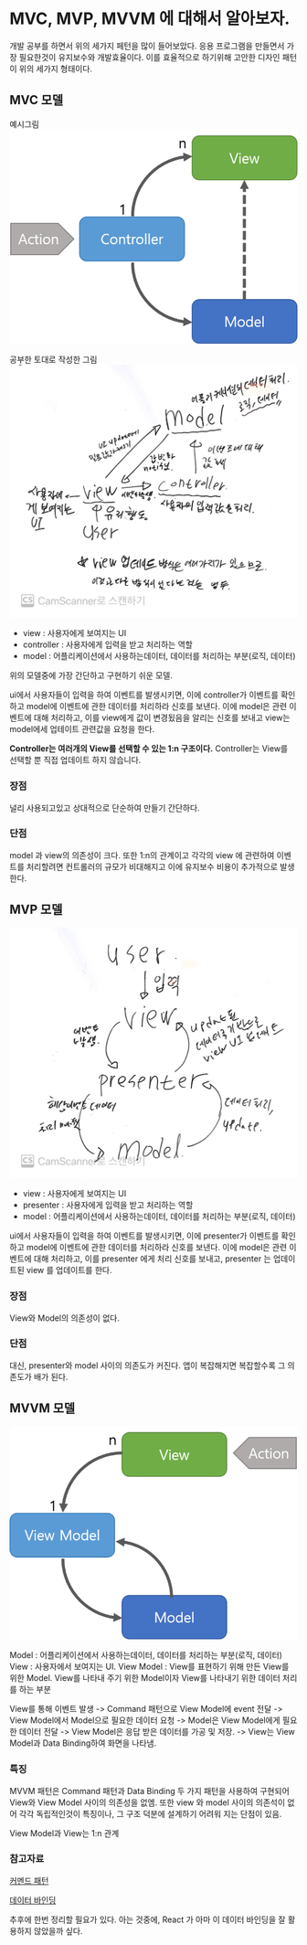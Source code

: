 # MVC, MVP, MVVM 에 대해서 알아보자.

개발 공부를 하면서 위의 세가지 페턴을 많이 들어보았다.
응용 프로그램을 만들면서 가장 필요한것이 유지보수와 개발효율이다. 이를 효율적으로 하기위해 고안한 디자인 패턴이 위의 세가지 형태이다.

## MVC 모델


예시그림
![image](0_7KM0mf_nDFLQlK0Z.png)

공부한 토대로 작성한 그림
![image](KakaoTalk_Photo_2022-11-03-18-07-33.jpeg)

 - view : 사용자에게 보여지는 UI
 - controller : 사용자에게 입력을 받고 처리하는 역할
 - model : 어플리케이션에서 사용하는데이터, 데이터를 처리하는 부분(로직, 데이터)

위의 모델중에 가장 간단하고 구현하기 쉬운 모델.

ui에서 사용자들이 입력을 하여 이벤트를 발생시키면, 이에  controller가 이벤트를 확인하고 model에 이벤트에 관한 데이터를 처리하라 신호를 보낸다.
이에 model은 관련 이벤트에 대해 처리하고, 이를 view에게 값이 변경됬음을 알리는 신호를 보내고 view는 model에세 업테이트 관련값을 요청을 한다.

**Controller는 여러개의 View를 선택할 수 있는 1:n 구조이다.**
Controller는 View를 선택할 뿐 직접 업데이트 하지 않습니다.


### 장점
널리 사용되고있고 상대적으로 단순하여 만들기 간단하다.

### 단점
model 과 view의 의존성이 크다. 또한 1:n의 관계이고 각각의 view 에 관련하여 이벤트를 처리할려면 컨트롤러의 규모가 비대해지고 이에 유지보수 비용이 추가적으로 발생한다.


## MVP 모델
![image](KakaoTalk_Photo_2022-11-03-20-36-09.jpeg)

 - view : 사용자에게 보여지는 UI
 - presenter : 사용자에게 입력을 받고 처리하는 역할
 - model : 어플리케이션에서 사용하는데이터, 데이터를 처리하는 부분(로직, 데이터)

ui에서 사용자들이 입력을 하여 이벤트를 발생시키면, 이에  presenter가 이벤트를 확인하고 model에 이벤트에 관한 데이터를 처리하라 신호를 보낸다.
이에 model은 관련 이벤트에 대해 처리하고, 이를 presenter 에게 처리 신호를 보내고, presenter 는 업데이트된 view 를 업데이트를 한다.


### 장점
View와 Model의 의존성이 없다.

### 단점
대신, presenter와 model 사이의 의존도가 커진다. 앱이 복잡해지면 복잡할수록 그 의존도가 배가 된다.


## MVVM 모델

![image](mvvm_image.png)

Model : 어플리케이션에서 사용하는데이터, 데이터를 처리하는 부분(로직, 데이터)
View : 사용자에서 보여지는 UI.
View Model : View를 표현하기 위해 만든 View를 위한 Model. 
View를 나타내 주기 위한 Model이자 View를 나타내기 위한 데이터 처리를 하는 부분
  

View를 통해 이벤트 발생 -> Command 패턴으로 View Model에 event 전달 -> View Model에서 Model으로 필요한 데이터 요청 -> Model은 View Model에게 필요한 데이터 전달 ->  View Model은 응답 받은 데이터를 가공 및 저장. -> View는 View Model과 Data Binding하여 화면을 나타냄.

### 특징  
MVVM 패턴은 Command 패턴과 Data Binding 두 가지 패턴을 사용하여 구현되어 View와 View Model 사이의 의존성을 없엠. 또한 view 와 model 사이의 의존석이 없어 각각 독립적인것이 특징이나, 그 구조 덕분에 설계하기 어려워 지는 단점이 있음.
  
View Model과 View는 1:n 관계

### 참고자료
[커멘드 패턴](https://ko.wikipedia.org/wiki/%EC%BB%A4%EB%A7%A8%EB%93%9C_%ED%8C%A8%ED%84%B4)

[데이터 바인딩](https://ko.wikipedia.org/wiki/%EB%8D%B0%EC%9D%B4%ED%84%B0_%EB%B0%94%EC%9D%B8%EB%94%A9)

추후에 한번 정리할 필요가 있다.
아는 것중에, React 가 아마 이 데이터 바인딩을 잘 활용하지 않았을까 싶다.